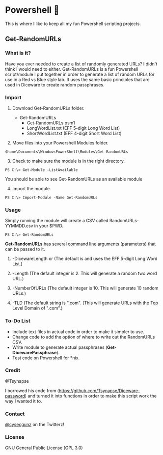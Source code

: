 # Powershell :turtle:
This is where I like to keep all my fun Powershell scripting projects.

Get-RandomURLs
--------------
   ### What is it? 
 
 Have you ever needed to create a list of randomly generated URLs? I didn't think I would need to either. Get-RandomURLs is a 
 fun Powershell script/module I put together in order to generate a list of random URLs for use in a Red vs Blue style lab. It 
 uses the same basic principles that are used in Diceware to create random passphrases. 

  ### Import 
    
  1. Download Get-RandomURLs folder.  
     
     * Get-RandomURLs
       * Get-RandomURLs.psm1
       * LongWordList.txt (EFF 5-digit Long Word List)
       * ShortWordList.txt (EFF 4-digit Short Word List)
  
  2. Move files into your Powershell Modules folder.
  
    $home\Documents\WindowsPowerShell\Modules\Get-RandomURLs
    
  3. Check to make sure the module is in the right directory.
  
    PS C:\> Get-Module -ListAvailable
    
   You should be able to see Get-RandomURLs as an available module
  
  4. Import the module.
    
    PS C:\> Import-Module -Name Get-RandomURLs
    
 ### Usage
  
  Simply running the module will create a CSV called RandomURLs-YYMMDD.csv in your $PWD. 
    
    PS C:\> Get-RandomURLs
    
  **Get-RandomURLs** has several command line arguments (parameters) that can be passed to it. 
  
  1. -DicewareLength <long> or <short> (The default is <long> and uses the EFF 5-digit Long Word List.)
   
  2. -Length <int> (The default integer is 2. This will generate a random two word URL.)
   
  3. -NumberOfURLs <int> (The default integer is 10. This will generate 10 random URLs.)
   
  4. -TLD <str> (The default string is ".com". (This will generate URLs with the Top Level Domain of ".com".)
   
 ### To-Do List
 
 - Include text files in actual code in order to make it simpler to use.
 - Change code to add the option of where to write out the RandomURLs CSV.
 - Write module to generate actual passphrases (**Get-DicewarePassphrase**). 
 - Test code on Powershell for \*nix. 
   
 ### Credit
 
 @Tsynapse
 
 I borrowed his code from (https://github.com/Tsynapse/Diceware-password) and turned it into functions in order to 
 make this script work the way I wanted it to. 
 
 ### Contact
 
[@cysecgunz](https://twitter.com/cysecgunz) on the Twitterz!  
 
 ### License 
 
 GNU General Public License (GPL 3.0)
 
 
 
 
 
    
    
     
     
